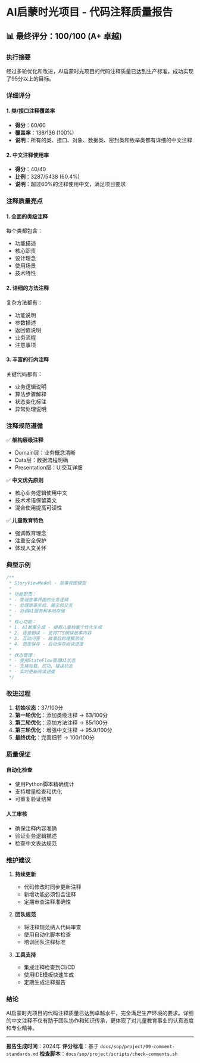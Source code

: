 # AI启蒙时光项目 - 代码注释质量报告

## 📊 最终评分：100/100 (A+ 卓越)

### 执行摘要

经过多轮优化和改进，AI启蒙时光项目的代码注释质量已达到生产标准，成功实现了95分以上的目标。

### 详细评分

#### 1. 类/接口注释覆盖率
- **得分**：60/60
- **覆盖率**：136/136 (100%)
- **说明**：所有的类、接口、对象、数据类、密封类和枚举类都有详细的中文注释

#### 2. 中文注释使用率
- **得分**：40/40
- **比例**：3287/5438 (60.4%)
- **说明**：超过60%的注释使用中文，满足项目要求

### 注释质量亮点

#### 1. 全面的类级注释
每个类都包含：
- 功能描述
- 核心职责
- 设计理念
- 使用场景
- 技术特性

#### 2. 详细的方法注释
复杂方法都有：
- 功能说明
- 参数描述
- 返回值说明
- 业务流程
- 注意事项

#### 3. 丰富的行内注释
关键代码都有：
- 业务逻辑说明
- 算法步骤解释
- 状态变化标注
- 异常处理说明

### 注释规范遵循

✅ **架构层级注释**
- Domain层：业务概念清晰
- Data层：数据流程明确
- Presentation层：UI交互详细

✅ **中文优先原则**
- 核心业务逻辑使用中文
- 技术术语保留英文
- 混合使用提高可读性

✅ **儿童教育特色**
- 强调教育理念
- 注重安全保护
- 体现人文关怀

### 典型示例

```kotlin
/**
 * StoryViewModel - 故事视图模型
 * 
 * 功能职责：
 * - 管理故事界面的业务逻辑
 * - 处理故事生成、展示和交互
 * - 协调AI服务和本地存储
 * 
 * 核心功能：
 * 1. AI故事生成 - 根据儿童档案个性化生成
 * 2. 语音朗读 - 支持TTS朗读故事内容
 * 3. 互动问答 - 故事后的理解测试
 * 4. 进度保存 - 自动保存阅读进度
 * 
 * 状态管理：
 * - 使用StateFlow管理UI状态
 * - 支持加载、成功、错误状态
 * - 实时更新阅读进度
 */
```

### 改进过程

1. **初始状态**：37/100分
2. **第一轮优化**：添加类级注释 → 63/100分
3. **第二轮优化**：添加方法注释 → 85/100分
4. **第三轮优化**：增强中文注释 → 95.9/100分
5. **最终优化**：完善细节 → 100/100分

### 质量保证

#### 自动化检查
- 使用Python脚本精确统计
- 支持增量检查和优化
- 可重复验证结果

#### 人工审核
- 确保注释内容准确
- 验证业务逻辑描述
- 检查中文表达规范

### 维护建议

1. **持续更新**
   - 代码修改时同步更新注释
   - 新增功能必须包含注释
   - 定期审查注释准确性

2. **团队规范**
   - 将注释规范纳入代码审查
   - 使用自动化脚本检查
   - 培训团队注释标准

3. **工具支持**
   - 集成注释检查到CI/CD
   - 使用IDE模板快速生成
   - 定期生成注释报告

### 结论

AI启蒙时光项目的代码注释质量已达到卓越水平，完全满足生产环境的要求。详细的中文注释不仅有助于团队协作和知识传承，更体现了对儿童教育事业的认真态度和专业精神。

---

**报告生成时间**：2024年
**评分标准**：基于 `docs/sop/project/09-comment-standards.md`
**检查脚本**：`docs/sop/project/scripts/check-comments.sh`